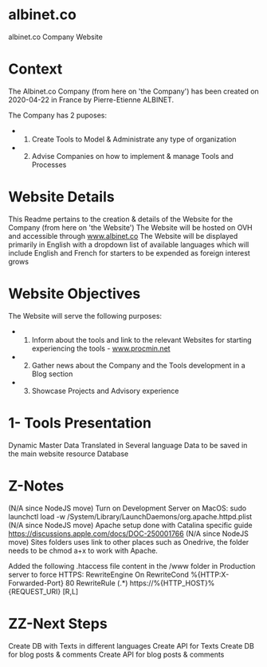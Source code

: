 # albinet.co
albinet.co Company Website

# Context

The Albinet.co Company  (from here on 'the Company') has been created on 2020-04-22 in France by Pierre-Etienne ALBINET.

The Company has 2 puposes:
- 1. Create Tools to Model & Administrate any type of organization
- 2. Advise Companies on how to implement & manage Tools and Processes

# Website Details

This Readme pertains to the creation & details of the Website for the Company (from here on 'the Website')
The Website will be hosted on OVH and accessible through www.albinet.co
The Website will be displayed primarily in English with a dropdown list of available languages which will include English and French for starters to be expended as foreign interest grows

# Website Objectives

The Website will serve the following purposes:
- 1. Inform about the tools and link to the relevant Websites for starting experiencing the tools - www.procmin.net
- 2. Gather news about the Company and the Tools development in a Blog section
- 3. Showcase Projects and Advisory experience

# 1- Tools Presentation
Dynamic Master Data Translated in Several language
Data to be saved in the main website resource Database

# Z-Notes
(N/A since NodeJS move) Turn on Development Server on MacOS: sudo launchctl load -w /System/Library/LaunchDaemons/org.apache.httpd.plist
(N/A since NodeJS move) Apache setup done with Catalina specific guide https://discussions.apple.com/docs/DOC-250001766
(N/A since NodeJS move) Sites folders uses link to other places such as Onedrive, the folder needs to be chmod a+x to work with Apache.

Added the following .htaccess file content in the /www folder in Production server to force HTTPS:
RewriteEngine On
RewriteCond %{HTTP:X-Forwarded-Port} 80
RewriteRule (.*) https://%{HTTP_HOST}%{REQUEST_URI} [R,L]

# ZZ-Next Steps
Create DB with Texts in different languages
Create API for Texts
Create DB for blog posts & comments
Create API for blog posts & comments
